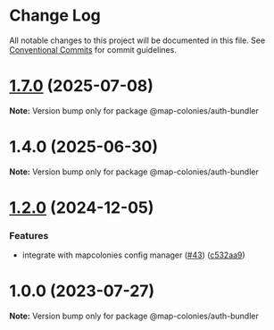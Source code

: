# Change Log

All notable changes to this project will be documented in this file.
See [Conventional Commits](https://conventionalcommits.org) for commit guidelines.

# [1.7.0](https://github.com/MapColonies/opa-la/compare/v1.6.0...v1.7.0) (2025-07-08)

**Note:** Version bump only for package @map-colonies/auth-bundler





# 1.4.0 (2025-06-30)

**Note:** Version bump only for package @map-colonies/auth-bundler





# [1.2.0](https://github.com/MapColonies/opa-la/compare/v1.1.0...v1.2.0) (2024-12-05)


### Features

* integrate with mapcolonies config manager ([#43](https://github.com/MapColonies/opa-la/issues/43)) ([c532aa9](https://github.com/MapColonies/opa-la/commit/c532aa9c1fcad5644a04a7c4cf551454a2c8106d))





# 1.0.0 (2023-07-27)

**Note:** Version bump only for package @map-colonies/auth-bundler

